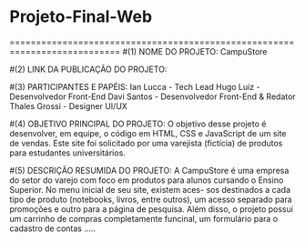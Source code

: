 # Projeto-Final-Web
===========================================================================
#(1) NOME DO PROJETO:
    CampuStore

#(2) LINK DA PUBLICAÇÃO DO PROJETO:


#(3) PARTICIPANTES E PAPÉIS:
    Ian Lucca - Tech Lead
    Hugo Luiz - Desenvolvedor Front-End
    Davi Santos - Desenvolvedor Front-End & Redator
    Thales Grossi - Designer UI/UX

#(4) OBJETIVO PRINCIPAL DO PROJETO:
    O objetivo desse projeto é desenvolver, em equipe, o código em HTML, CSS e
    JavaScript de um site de vendas. Este site foi solicitado por uma varejista
    (fictícia) de produtos para estudantes universitários.

#(5) DESCRIÇÃO RESUMIDA DO PROJETO:
    A CampuStore é uma empresa do setor do varejo com foco em produtos para
    alunos cursando o Ensino Superior. No menu inicial de seu site, existem aces-
    sos destinados a cada tipo de produto (notebooks, livros, entre outros), um
    acesso separado para promoções e outro para a página de pesquisa.
    Além disso, o projeto possui um carrinho de compras completamente funcinal,
    um formulário para o cadastro de contas .....
    	
